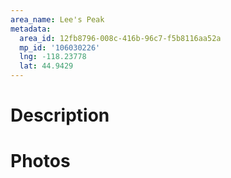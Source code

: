 ```yaml
---
area_name: Lee's Peak
metadata:
  area_id: 12fb8796-008c-416b-96c7-f5b8116aa52a
  mp_id: '106030226'
  lng: -118.23778
  lat: 44.9429
---
```

# Description

# Photos

